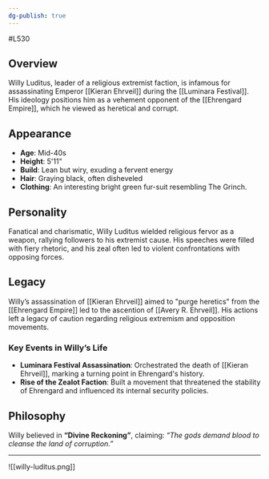 ```yaml
---
dg-publish: true
---
```

#L530
## Overview

Willy Luditus, leader of a religious extremist faction, is infamous for assassinating Emperor [[Kieran Ehrveil]] during the [[Luminara Festival]]. His ideology positions him as a vehement opponent of the [[Ehrengard Empire]], which he viewed as heretical and corrupt.

## Appearance

- **Age**: Mid-40s
- **Height**: 5'11"
- **Build**: Lean but wiry, exuding a fervent energy
- **Hair**: Graying black, often disheveled
- **Clothing**: An interesting bright green fur-suit resembling The Grinch.

## Personality

Fanatical and charismatic, Willy Luditus wielded religious fervor as a weapon, rallying followers to his extremist cause. His speeches were filled with fiery rhetoric, and his zeal often led to violent confrontations with opposing forces.

## Legacy

Willy’s assassination of [[Kieran Ehrveil]] aimed to "purge heretics" from the [[Ehrengard Empire]] led to the ascention of [[Avery R. Ehrveil]]. His actions left a legacy of caution regarding religious extremism and opposition movements.

### Key Events in Willy’s Life

- **Luminara Festival Assassination**: Orchestrated the death of [[Kieran Ehrveil]], marking a turning point in Ehrengard's history.
- **Rise of the Zealot Faction**: Built a movement that threatened the stability of Ehrengard and influenced its internal security policies.

## Philosophy

Willy believed in **“Divine Reckoning”**, claiming: _“The gods demand blood to cleanse the land of corruption.”_

---

![[willy-luditus.png]]
